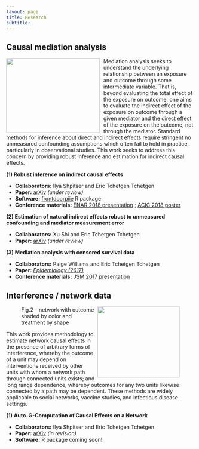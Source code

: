 ```yaml
---
layout: page
title: Research
subtitle: 
---
```


## Causal mediation analysis 

<img src="https://isabelfulcher.github.io/img/mediation.png"
     style="float: left; margin-right: 10px;"
     width="250" height="200" /> 
Mediation analysis seeks to understand the underlying relationship between an exposure and outcome
through some intermediate variable. That is, beyond evaluating the total effect of the exposure on outcome,
one aims to evaluate the indirect effect of the exposure on outcome through a given mediator and the
direct effect of the exposure on the outcome, not through the mediator. Standard methods for inference about direct and indirect effects require stringent no unmeasured confounding assumptions which often fail to hold in practice, particularly in observational studies. This work seeks to address this concern by providing robust inference and estimation for indirect causal effects. 

**(1) Robust inference on indirect causal effects**
+ **Collaborators:** Ilya Shpitser and Eric Tchetgen Tchetgen 
+ **Paper:** <a href="https://arxiv.org/abs/1711.03611">arXiv</a> *(under review)*
+ **Software:** <a href="https://isabelfulcher.github.io/frontdoorpiie/">frontdoorpiie</a> R package
+ **Conference materials:** <a href="https://isabelfulcher.github.io/img/enar2018.pdf">ENAR 2018 presentation</a> ; <a href="https://isabelfulcher.github.io/img/acic2018.pdf">ACIC 2018 poster</a> 


**(2) Estimation of natural indirect effects robust to unmeasured confounding and mediator measurement error**
+ **Collaborators:** Xu Shi and Eric Tchetgen Tchetgen 
+ **Paper:** <a href="https://arxiv.org/abs/1808.03692">arXiv</a> *(under review)*


**(3) Mediation analysis with censored survival data**
+ **Collaborators:** Paige Williams and Eric Tchetgen Tchetgen 
+ **Paper:** <a href="http://journals.lww.com/epidem/Citation/2017/09000/Mediation_Analysis_for_Censored_Survival_Data.5.aspx">*Epidemiology (2017)*</a>
+ **Conference materials:** <a href="https://isabelfulcher.github.io/img/jsm2017.pdf">JSM 2017 presentation</a>


## Interference / network data

<figure>
<img src="https://isabelfulcher.github.io/img/network.png"
     align="right"
     width="220" height="190" /> 
     <figcaption> Fig.2 - network with outcome shaded by color 
     and treatment by shape </figcaption>
</figure>
This work provides methodology to estimate network causal effects in the presence of arbitrary forms of interference, whereby the outcome of a unit may depend on interventions received by other units with whom a network path through connected units exists; and long range dependence, whereby outcomes for any two units likewise connected by a path may be dependent. These methods are widely applicable to social networks, vaccine studies, and infectious disease settings.  

**(1) Auto-G-Computation of Causal Effects on a Network**
+ **Collaborators:** Ilya Shpitser and Eric Tchetgen Tchetgen 
+ **Paper:** <a href="https://arxiv.org/abs/1709.01577">arXiv</a> *(in revision)*
+ **Software:** R package coming soon!  